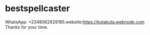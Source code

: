 # bestspellcaster
WhatsApp: +2348062929185.website:https://kutakuta.webnode.com  Thanks for your time. 
